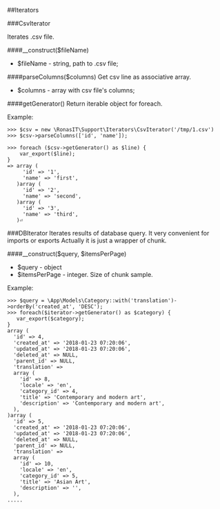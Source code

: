 ##Iterators

###CsvIterator

Iterates .csv file.

####__construct($fileName)
- $fileName - string, path to .csv file;

####parseColumns($columns)
Get csv line as associative array.
- $columns - array with csv file's columns;

####getGenerator()
Return iterable object for foreach.

Example: 
````
>>> $csv = new \RonasIT\Support\Iterators\CsvIterator('/tmp/1.csv')
>>> $csv->parseColumns(['id', 'name']);

>>> foreach ($csv->getGenerator() as $line) {
    var_export($line);
}
=> array (
     'id' => '1',
     'name' => 'first',
   )array (
     'id' => '2',
     'name' => 'second',
   )array (
     'id' => '3',
     'name' => 'third',
   )⏎
````


###DBIterator
Iterates results of database query. It very convenient for imports or exports 
Actually it is just a wrapper of chunk. 

####__construct($query, $itemsPerPage)
- $query - object 
- $itemsPerPage - integer. Size of chunk sample.

Example:
````
>>> $query = \App\Models\Category::with('translation')->orderBy('created_at', 'DESC');
>>> foreach($iterator->getGenerator() as $category) {
   var_export($category);
}
array (
  'id' => 4,
  'created_at' => '2018-01-23 07:20:06',
  'updated_at' => '2018-01-23 07:20:06',
  'deleted_at' => NULL,
  'parent_id' => NULL,
  'translation' => 
  array (
    'id' => 8,
    'locale' => 'en',
    'category_id' => 4,
    'title' => 'Contemporary and modern art',
    'description' => 'Contemporary and modern art',
  ),
)array (
  'id' => 5,
  'created_at' => '2018-01-23 07:20:06',
  'updated_at' => '2018-01-23 07:20:06',
  'deleted_at' => NULL,
  'parent_id' => NULL,
  'translation' => 
  array (
    'id' => 10,
    'locale' => 'en',
    'category_id' => 5,
    'title' => 'Asian Art',
    'description' => '',
  ),
.....
```` 